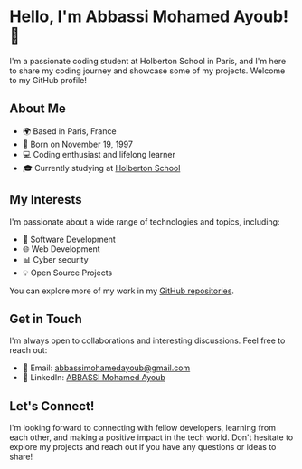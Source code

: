 # Hello, I'm Abbassi Mohamed Ayoub! 👋

I'm a passionate coding student at Holberton School in Paris, and I'm here to share my coding journey and showcase some of my projects. Welcome to my GitHub profile!

## About Me

- 🌍 Based in Paris, France
- 📅 Born on November 19, 1997
- 💻 Coding enthusiast and lifelong learner
- 🎓 Currently studying at [Holberton School](https://www.holbertonschool.com/)

## My Interests

I'm passionate about a wide range of technologies and topics, including:

- 🚀 Software Development
- 🌐 Web Development
- 📊 Cyber security
- 💡 Open Source Projects



You can explore more of my work in my [GitHub repositories](https://github.com/abbassimedayoub).

## Get in Touch

I'm always open to collaborations and interesting discussions. Feel free to reach out:

- 📧 Email: [abbassimohamedayoub@gmail.com](mailto:abbassimohamedayoub@gmail.com)
- 💼 LinkedIn: [ABBASSI Mohamed Ayoub](https://www.linkedin.com/in/mohamed-ayoub-abbassi)
  
## Let's Connect!

I'm looking forward to connecting with fellow developers, learning from each other, and making a positive impact in the tech world. Don't hesitate to explore my projects and reach out if you have any questions or ideas to share!


